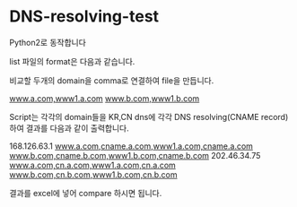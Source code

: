 # DNS-resolving-test

Python2로 동작합니다

list 파일의 format은 다음과 같습니다.

비교할 두개의 domain을 comma로 연결하여 file을 만듭니다.

www.a.com,www1.a.com
www.b.com,www1.b.com

Script는 각각의 domain들을 KR,CN dns에 각각 DNS resolving(CNAME record)하여 결과를 다음과 같이 출력합니다.

168.126.63.1
www.a.com,cname.a.com,www1.a.com,cname.a.com
www.b.com,cname.b.com,www1.b.com,cname.b.com
202.46.34.75
www.a.com,cn.a.com,www1.a.com,cn.a.com
www.b.com,cn.b.com,www1.b.com,cn.b.com

결과를 excel에 넣어 compare 하시면 됩니다.
